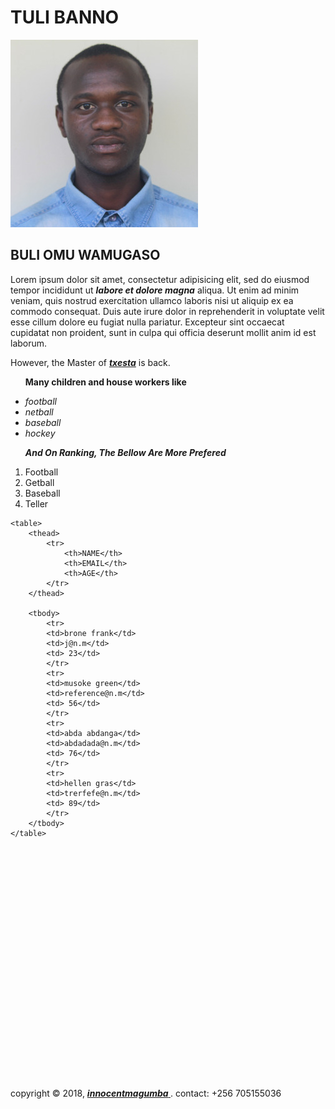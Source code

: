 
<html>
<head>
	<title>tulibanno.com</title>
</head>
<body>
	<h1>TULI BANNO </h1><img src="stdphoto.png">
	<h2>BULI OMU WAMUGASO</h2>
	<p> Lorem ipsum dolor sit amet, consectetur adipisicing elit, sed do eiusmod
	tempor incididunt ut <strong><em>labore et dolore magna</em></strong> aliqua. Ut enim ad minim veniam,
	quis nostrud exercitation ullamco laboris nisi ut aliquip ex ea commodo
	consequat. Duis aute irure dolor in reprehenderit in voluptate velit esse
	cillum dolore eu fugiat nulla pariatur. Excepteur sint occaecat cupidatat non
	proident, sunt in culpa qui officia deserunt mollit anim id est laborum.
	<div> However, the Master of <strong><em><a href="https://www.youtube.com/watch?v=4yRbweGhYdM" target="-blank">txesta</a></em></strong>  is back.</div>
	<ul>
		<p><strong>Many children and house workers like</strong> </p>
		<li><em> football</em></li>
		<li><em> netball</em></li>
		<li><em>baseball</em></li>
		<li><em>hockey</em></li>
	</ul>
	<ol>
		<p><strong><em>And On Ranking, The Bellow Are More Prefered</em></strong></p>
		<li>Football</li>
		<li>Getball</li>
		<li>Baseball</li>
		<li>Teller</li>
	</ol>
	</p>
	
	
	<table>
		<thead>
			<tr>
				<th>NAME</th>
				<th>EMAIL</th>
				<th>AGE</th>
			</tr>
		</thead>

		<tbody>
			<tr>
			<td>brone frank</td>
			<td>j@n.m</td>
			<td> 23</td>
			</tr>
			<tr>
			<td>musoke green</td>
			<td>reference@n.m</td>
			<td> 56</td>
			</tr>
			<tr>
			<td>abda abdanga</td>
			<td>abdadada@n.m</td>
			<td> 76</td>
			</tr>
			<tr>
			<td>hellen gras</td>
			<td>trerfefe@n.m</td>
			<td> 89</td>
			</tr>
		</tbody>
	</table>

<div style="margin-top: 400px"></div>
<footer>
	 <p>copyright &copy; 2018, <a href="stdphoto.png"> <strong><em> innocentmagumba</em> </strong></a>. contact: +256 705155036</p>

</footer>
</body>

</html>
